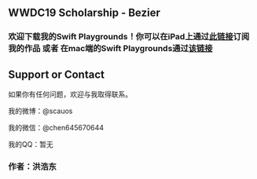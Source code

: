 ## WWDC19 Scholarship - Bezier

### 欢迎下载我的Swift Playgrounds！你可以在iPad上通过[此链接](https://developer.apple.com/ul/sp0?url=https://orienthong.oss-cn-beijing.aliyuncs.com/wwdc19/feed.json)订阅我的作品 **或者** 在mac端的Swift Playgrounds通过[该链接](https://orienthong.oss-cn-beijing.aliyuncs.com/wwdc19/feed.json)

## Support or Contact

如果你有任何问题，欢迎与我取得联系。

我的微博：@scauos

我的微信：@chen645670644

我的QQ：暂无

### 作者：洪浩东
